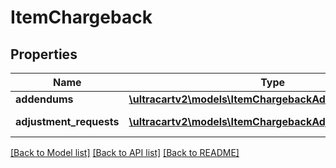 # ItemChargeback

## Properties
Name | Type | Description | Notes
------------ | ------------- | ------------- | -------------
**addendums** | [**\ultracartv2\models\ItemChargebackAddendum[]**](ItemChargebackAddendum.md) | Addendums | [optional] 
**adjustment_requests** | [**\ultracartv2\models\ItemChargebackAdjustmentRequest[]**](ItemChargebackAdjustmentRequest.md) | Adjustment requests | [optional] 

[[Back to Model list]](../README.md#documentation-for-models) [[Back to API list]](../README.md#documentation-for-api-endpoints) [[Back to README]](../README.md)


